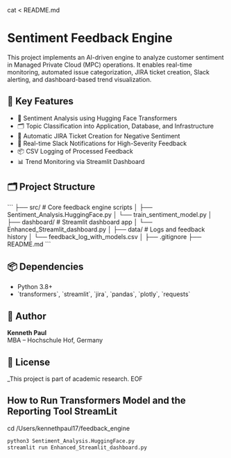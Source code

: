 cat <<EOF > README.md
# Sentiment Feedback Engine

This project implements an AI-driven engine to analyze customer sentiment in Managed Private Cloud (MPC) operations. It enables real-time monitoring, automated issue categorization, JIRA ticket creation, Slack alerting, and dashboard-based trend visualization.

## 🚀 Key Features

- 🧠 Sentiment Analysis using Hugging Face Transformers
- 🗂️ Topic Classification into Application, Database, and Infrastructure
- 🎫 Automatic JIRA Ticket Creation for Negative Sentiment
- 🔔 Real-time Slack Notifications for High-Severity Feedback
- 📦 CSV Logging of Processed Feedback
- 📊 Trend Monitoring via Streamlit Dashboard

## 🗂️ Project Structure

\`\`\`
├── src/                            # Core feedback engine scripts
│   ├── Sentiment_Analysis.HuggingFace.py
│   └── train_sentiment_model.py
│
├── dashboard/                     # Streamlit dashboard app
│   └── Enhanced_Streamlit_dashboard.py
│
├── data/                          # Logs and feedback history
│   └── feedback_log_with_models.csv
│
├── .gitignore
├── README.md
\`\`\`


## 📦 Dependencies

- Python 3.8+
- \`transformers\`, \`streamlit\`, \`jira\`, \`pandas\`, \`plotly\`, \`requests\`

## 👤 Author

**Kenneth Paul**  
MBA – Hochschule Hof, Germany  

## 📄 License

_This project is part of academic research.
EOF



## How to Run Transformers Model and the Reporting Tool StreamLit

cd /Users/kennethpaul17/feedback_engine
```bash
python3 Sentiment_Analysis.HuggingFace.py
streamlit run Enhanced_Streamlit_dashboard.py
